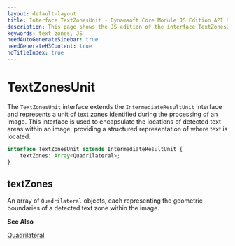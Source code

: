 ```yaml
---
layout: default-layout
title: Interface TextZonesUnit - Dynamsoft Core Module JS Edition API Reference
description: This page shows the JS edition of the interface TextZonesUnit in Dynamsoft Core Module.
keywords: text zones, JS
needAutoGenerateSidebar: true
needGenerateH3Content: true
noTitleIndex: true
---
```


# TextZonesUnit

The `TextZonesUnit` interface extends the `IntermediateResultUnit` interface and represents a unit of text zones identified during the processing of an image. This interface is used to encapsulate the locations of detected text areas within an image, providing a structured representation of where text is located.

```typescript
interface TextZonesUnit extends IntermediateResultUnit {
    textZones: Array<Quadrilateral>;
}
```

## textZones

An array of `Quadrilateral` objects, each representing the geometric boundaries of a detected text zone within the image.

**See Also**

[Quadrilateral](../basic-structures/quadrilateral.md)
